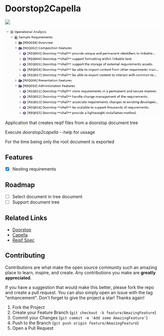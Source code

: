 # Doorstop2Capella
![](https://github.com/invap/doorstop2capella/actions/workflows/rust.yml/badge.svg)

![capellaimport](resources/CapellaImport.jpeg "Capella Import")

Application that creates reqif files from a doorstop document tree

Execute *doorstop2capella* --help for ussage

For the time being only the root document is exported

## Features
- [X] Nesting requirements

## Roadmap
- [ ] Select document in tree document
- [ ] Support document tree

## Related Links
- [Doorstop](https://doorstop.readthedocs.io/en/latest/)
- [Capella](https://mbse-capella.org/)
- [Reqif Spec](https://www.omg.org/spec/ReqIF/1.1/PDF/)


## Contributing

Contributions are what make the open source community such an amazing place to learn, inspire, and create. Any contributions you make are **greatly appreciated**.

If you have a suggestion that would make this better, please fork the repo and create a pull request. You can also simply open an issue with the tag "enhancement".
Don't forget to give the project a star! Thanks again!

1. Fork the Project
2. Create your Feature Branch (`git checkout -b feature/AmazingFeature`)
3. Commit your Changes (`git commit -m 'Add some AmazingFeature'`)
4. Push to the Branch (`git push origin feature/AmazingFeature`)
5. Open a Pull Request
